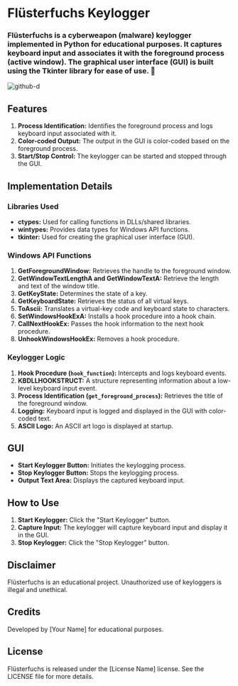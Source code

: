 # Flüsterfuchs Keylogger

### **Flüsterfuchs is a cyberweapon (malware) keylogger implemented in Python for educational purposes. It captures keyboard input and associates it with the foreground process (active window). The graphical user interface (GUI) is built using the Tkinter library for ease of use. 🦊**


![github-d](https://github.com/Wadee-Haddad/Fl-sterfuchs/assets/117990238/0a9b6e6e-f752-4e31-9c85-81a06ca93be4)




## Features

1. **Process Identification:** Identifies the foreground process and logs keyboard input associated with it.
2. **Color-coded Output:** The output in the GUI is color-coded based on the foreground process.
3. **Start/Stop Control:** The keylogger can be started and stopped through the GUI.

## Implementation Details

### Libraries Used

- **ctypes:** Used for calling functions in DLLs/shared libraries.
- **wintypes:** Provides data types for Windows API functions.
- **tkinter:** Used for creating the graphical user interface (GUI).

### Windows API Functions

1. **GetForegroundWindow:** Retrieves the handle to the foreground window.
2. **GetWindowTextLengthA and GetWindowTextA:** Retrieve the length and text of the window title.
3. **GetKeyState:** Determines the state of a key.
4. **GetKeyboardState:** Retrieves the status of all virtual keys.
5. **ToAscii:** Translates a virtual-key code and keyboard state to characters.
6. **SetWindowsHookExA:** Installs a hook procedure into a hook chain.
7. **CallNextHookEx:** Passes the hook information to the next hook procedure.
8. **UnhookWindowsHookEx:** Removes a hook procedure.

### Keylogger Logic

1. **Hook Procedure (`hook_function`):** Intercepts and logs keyboard events.
2. **KBDLLHOOKSTRUCT:** A structure representing information about a low-level keyboard input event.
3. **Process Identification (`get_foreground_process`):** Retrieves the title of the foreground window.
4. **Logging:** Keyboard input is logged and displayed in the GUI with color-coded text.
5. **ASCII Logo:** An ASCII art logo is displayed at startup.

## GUI

- **Start Keylogger Button:** Initiates the keylogging process.
- **Stop Keylogger Button:** Stops the keylogging process.
- **Output Text Area:** Displays the captured keyboard input.

## How to Use

1. **Start Keylogger:** Click the "Start Keylogger" button.
2. **Capture Input:** The keylogger will capture keyboard input and display it in the GUI.
3. **Stop Keylogger:** Click the "Stop Keylogger" button.

## Disclaimer

Flüsterfuchs is an educational project. Unauthorized use of keyloggers is illegal and unethical.

## Credits

Developed by [Your Name] for educational purposes.

## License

Flüsterfuchs is released under the [License Name] license. See the LICENSE file for more details.
